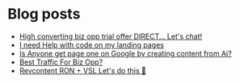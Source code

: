 # Blog posts
<!-- BLOG-POST-LIST:START -->
- [High converting biz opp trial offer DIRECT... Let&#39;s chat!](https://afflift.com/f/threads/high-converting-biz-opp-trial-offer-direct-lets-chat.9949/)
- [I need Help with code on my landing pages](https://afflift.com/f/threads/i-need-help-with-code-on-my-landing-pages.9907/)
- [Is Anyone get page one on Google by creating content from Ai?](https://afflift.com/f/threads/is-anyone-get-page-one-on-google-by-creating-content-from-ai.9698/)
- [Best Traffic For Biz Opp?](https://afflift.com/f/threads/best-traffic-for-biz-opp.9948/)
- [Revcontent RON + VSL Let&#39;s do this 🚀](https://afflift.com/f/threads/revcontent-ron-vsl-lets-do-this-%F0%9F%9A%80.9662/)
<!-- BLOG-POST-LIST:END -->
